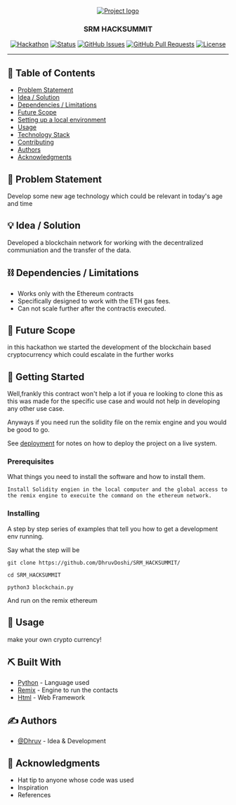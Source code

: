 <p align="center">
  <a href="" rel="noopener">
 <img src="https://i.imgur.com/AZ2iWek.png" alt="Project logo"></a>
</p>
<h3 align="center">SRM HACKSUMMIT</h3>

<div align="center">

[![Hackathon](https://img.shields.io/badge/hackathon-HackSummit-orange.svg)](https://www.srmist.edu.in/hack-summit-2019)
[![Status](https://img.shields.io/badge/status-active-success.svg)](https://github.com/DhruvDoshi/SRM_HACKSUMMIT)
[![GitHub Issues](https://img.shields.io/github/issues/DhruvDoshi/DTHON)](https://github.com/DhruvDoshi/SRM_HACKSUMMIT/issues)
[![GitHub Pull Requests](https://img.shields.io/github/issues-pr/kylelobo/The-Documentation-Compendium.svg)](https://github.com/kylelobo/The-Documentation-Compendium/pulls)
[![License](https://img.shields.io/badge/license-MIT-blue.svg)](LICENSE.md)

</div>

---

## 📝 Table of Contents

- [Problem Statement](#problem_statement)
- [Idea / Solution](#idea)
- [Dependencies / Limitations](#limitations)
- [Future Scope](#future_scope)
- [Setting up a local environment](#getting_started)
- [Usage](#usage)
- [Technology Stack](#tech_stack)
- [Contributing](../CONTRIBUTING.md)
- [Authors](#authors)
- [Acknowledgments](#acknowledgments)

## 🧐 Problem Statement <a name = "problem_statement"></a>

Develop some new age technology which could be relevant in today's age and time

## 💡 Idea / Solution <a name = "idea"></a>

Developed a blockchain network for working with the decentralized communiation and the transfer of the data.

## ⛓️ Dependencies / Limitations <a name = "limitations"></a>

- Works only with the Ethereum contracts
- Specifically designed to work with the ETH gas fees.
- Can not scale further after the contractis executed.

## 🚀 Future Scope <a name = "future_scope"></a>

in this hackathon we started the development of the blockchain based cryptocurrency which could escalate in the further works

## 🏁 Getting Started <a name = "getting_started"></a>

Well,frankly this contract won't help a lot if youa re looking to clone this as this was made for the specific use case and would not help in developing any other use case.

Anyways if you need run the solidity file on the remix engine and you would be good to go.

See [deployment](#deployment) for notes on how to deploy the project on a live system.

### Prerequisites

What things you need to install the software and how to install them.

```
Install Solidity engien in the local computer and the global access to the remix engine to execuite the command on the ethereum network.
```

### Installing

A step by step series of examples that tell you how to get a development env running.

Say what the step will be

```
git clone https://github.com/DhruvDoshi/SRM_HACKSUMMIT/
```
```
cd SRM_HACKSUMMIT
```
```
python3 blockchain.py
```

And run on the remix ethereum



## 🎈 Usage <a name="usage"></a>

make your own crypto currency!

## ⛏️ Built With <a name = "tech_stack"></a>

- [Python](https://python.org/) - Language used 
- [Remix](https://remix.ethereum.org/) - Engine to run the contacts
 - [Html](https://en.wikipedia.org/wiki/HTML) - Web Framework


## ✍️ Authors <a name = "authors"></a>

- [@Dhruv](https://github.com/DhruvDoshi) - Idea & Development



## 🎉 Acknowledgments <a name = "acknowledgments"></a>

- Hat tip to anyone whose code was used
- Inspiration
- References
